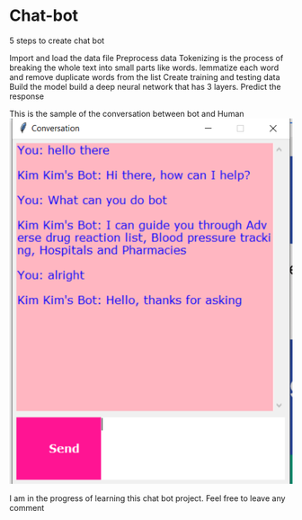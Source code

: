 # Chat-bot

5 steps to create chat bot 


Import and load the data file
Preprocess data
 Tokenizing is the process of breaking the whole text into small parts like words.
 lemmatize each word and remove duplicate words from the list
Create training and testing data
Build the model
    build a deep neural network that has 3 layers.
Predict the response


This is the sample of the conversation between bot and Human 
![](Screenshot%202020-11-09%20001718.png)

I am in the progress of learning this chat bot project. Feel free to leave any comment 
